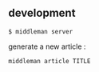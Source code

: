 
## development

```shell
$ middleman server
```


generate a new article :
```
middleman article TITLE
```
```
```
